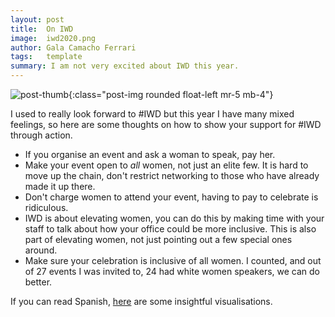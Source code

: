 ```yaml
---
layout: post
title:  On IWD
image:  iwd2020.png
author: Gala Camacho Ferrari
tags:   template
summary: I am not very excited about IWD this year.
---
```


![post-thumb]({{site.baseurl}}/assets/images/thoughts/iwd2020.png){:class="post-img rounded float-left mr-5 mb-4"}

I used to really look forward to #IWD but this year I have many mixed feelings, so here are some thoughts on how to show your support for #IWD through action.
- If you organise an event and ask a woman to speak, pay her.
- Make your event open to *all* women, not just an elite few. It is hard to move up the chain, don't restrict networking to those who have already made it up there.
- Don't charge women to attend your event, having to pay to celebrate is ridiculous.
- IWD is about elevating women, you can do this by making time with your staff to talk about how your office could be more inclusive. This is also part of elevating women, not just pointing out a few special ones around.
- Make sure your celebration is inclusive of all women. I counted, and out of 27 events I was invited to, 24 had white women speakers, we can do better. 

If you can read Spanish, [here](https://www.unwomen.org/es/digital-library/multimedia/2020/2/infographic-visualizing-the-data-womens-representation) are some insightful visualisations. 
